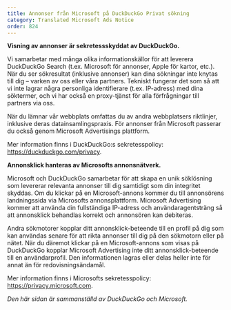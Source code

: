 ```yaml
---
title: Annonser från Microsoft på DuckDuckGo Privat sökning
category: Translated Microsoft Ads Notice
order: 824
---
```


**Visning av annonser är sekretessskyddat av DuckDuckGo.**

Vi samarbetar med många olika informationskällor för att leverera DuckDuckGo Search (t.ex. Microsoft för annonser, Apple för kartor, etc.). När du ser sökresultat (inklusive annonser) kan dina sökningar inte knytas till dig – varken av oss eller våra partners. Tekniskt fungerar det som så att vi inte lagrar några personliga identifierare (t.ex. IP-adress) med dina söktermer, och vi har också en proxy-tjänst för alla förfrågningar till partners via oss.

När du lämnar vår webbplats omfattas du av andra webbplatsers riktlinjer, inklusive deras datainsamlingspraxis. För annonser från Microsoft passerar du också genom Microsoft Advertisings plattform.

Mer information finns i DuckDuckGo:s sekretesspolicy: <https://duckduckgo.com/privacy>.

**Annonsklick hanteras av Microsofts annonsnätverk.**

Microsoft och DuckDuckGo samarbetar för att skapa en unik söklösning som levererar relevanta annonser till dig samtidigt som din integritet skyddas. Om du klickar på en Microsoft-annons kommer du till annonsörens landningssida via Microsofts annonsplattform. Microsoft Advertising kommer att använda din fullständiga IP-adress och användaragentsträng så att annonsklick behandlas korrekt och annonsören kan debiteras.

Andra sökmotorer kopplar ditt annonsklick-beteende till en profil på dig som kan användas senare för att rikta annonser till dig på den sökmotorn eller på nätet. När du däremot klickar på en Microsoft-annons som visas på DuckDuckGo kopplar Microsoft Advertising inte ditt annonsklick-beteende till en användarprofil. Den informationen lagras eller delas heller inte för annat än för redovisningsändamål.

Mer information finns i Microsofts sekretesspolicy: <https://privacy.microsoft.com>.

_Den här sidan är sammanställd av DuckDuckGo och Microsoft._